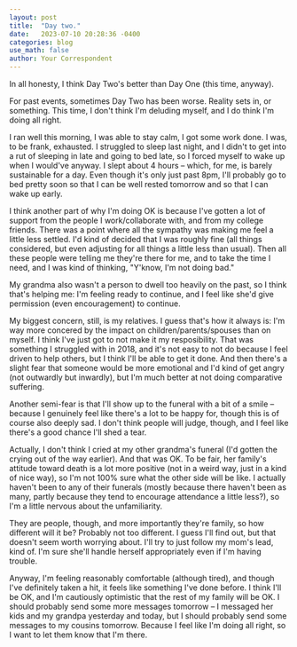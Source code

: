 ```yaml
---
layout: post
title:  "Day two."
date:   2023-07-10 20:28:36 -0400
categories: blog
use_math: false
author: Your Correspondent
---
```


In all honesty, I think Day Two's better than Day One (this time, anyway).

For past events, sometimes Day Two has been worse. Reality sets in, or something. This time, I don't think I'm deluding myself, and I do think I'm doing all right.

I ran well this morning, I was able to stay calm, I got some work done. I was, to be frank, exhausted. I struggled to sleep last night, and I didn't to get into a rut of sleeping in late and going to bed late, so I forced myself to wake up when I would've anyway. I slept about 4 hours &ndash; which, for me, is barely sustainable for a day. Even though it's only just past 8pm, I'll probably go to bed pretty soon so that I can be well rested tomorrow and so that I can wake up early.

I think another part of why I'm doing OK is because I've gotten a lot of support from the people I work/collaborate with, and from my college friends. There was a point where all the sympathy was making me feel a little less settled. I'd kind of decided that I was roughly fine (all things considered, but even adjusting for all things a little less than usual). Then all these people were telling me they're there for me, and to take the time I need, and I was kind of thinking, "Y'know, I'm not doing bad."

My grandma also wasn't a person to dwell too heavily on the past, so I think that's helping me: I'm feeling ready to continue, and I feel like she'd give permission (even encouragement) to continue. 

My biggest concern, still, is my relatives. I guess that's how it always is: I'm way more concered by the impact on children/parents/spouses than on myself. I think I've just got to not make it my resposibility. That was something I struggled with in 2018, and it's not easy to not do because I feel driven to help others, but I think I'll be able to get it done. And then there's a slight fear that someone would be more emotional and I'd kind of get angry (not outwardly but inwardly), but I'm much better at not doing comparative suffering.

Another semi-fear is that I'll show up to the funeral with a bit of a smile &ndash; because I genuinely feel like there's a lot to be happy for, though this is of course also deeply sad. I don't think people will judge, though, and I feel like there's a good chance I'll shed a tear.

Actually, I don't think I cried at my other grandma's funeral (I'd gotten the crying out of the way earlier). And that was OK. To be fair, her family's attitude toward death is a lot more positive (not in a weird way, just in a kind of nice way), so I'm not 100% sure what the other side will be like. I actually haven't been to any of their funerals (mostly because there haven't been as many, partly because they tend to encourage attendance a little less?), so I'm a little nervous about the unfamiliarity.

They are people, though, and more importantly they're family, so how different will it be? Probably not too different. I guess I'll find out, but that doesn't seem worth worrying about. I'll try to just follow my mom's lead, kind of. I'm sure she'll handle herself appropriately even if I'm having trouble.

Anyway, I'm feeling reasonably comfortable (although tired), and though I've definitely taken a hit, it feels like something I've done before. I think I'll be OK, and I'm cautiously optimistic that the rest of my family will be OK. I should probably send some more messages tomorrow &ndash; I messaged her kids and my grandpa yesterday and today, but I should probably send some messages to my cousins tomorrow. Because I feel like I'm doing all right, so I want to let them know that I'm there.


